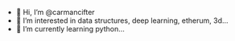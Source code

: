 - 👋 Hi, I’m @carmancifter
- 👀 I’m interested in data structures, deep learning, etherum, 3d...
- 🌱 I’m currently learning python...
<!---
Çarman Çifter/carmancifter is a ✨ special ✨ repository because its `README.md` (this file) appears on your GitHub profile.
You can click the Preview link to take a look at your changes.
--->
